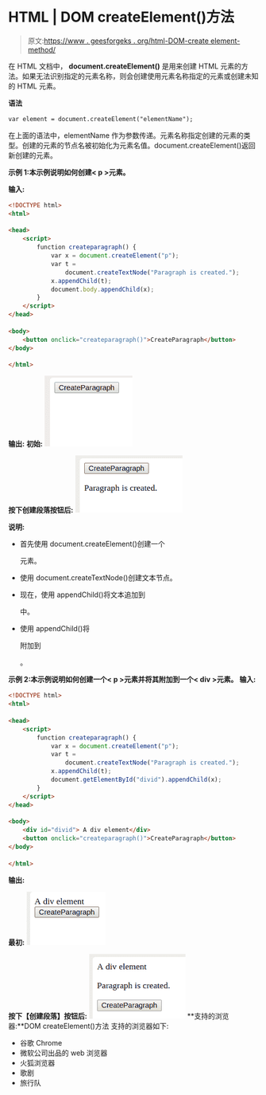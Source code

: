 # HTML | DOM createElement()方法

> 原文:[https://www . geesforgeks . org/html-DOM-create element-method/](https://www.geeksforgeeks.org/html-dom-createelement-method/)

在 HTML 文档中， **document.createElement()** 是用来创建 HTML 元素的方法。如果无法识别指定的元素名称，则会创建使用元素名称指定的元素或创建未知的 HTML 元素。

**语法**

```html
var element = document.createElement("elementName");

```

在上面的语法中，elementName 作为参数传递。元素名称指定创建的元素的类型。创建的元素的节点名被初始化为元素名值。document.createElement()返回新创建的元素。

**示例 1:本示例说明如何创建< p >元素。**

**输入:**

```html
<!DOCTYPE html>
<html>

<head>
    <script>
        function createparagraph() {
            var x = document.createElement("p");
            var t = 
                document.createTextNode("Paragraph is created.");
            x.appendChild(t);
            document.body.appendChild(x);
        }
    </script>
</head>

<body>
    <button onclick="createparagraph()">CreateParagraph</button>
</body>

</html>                    
```

**输出:**
**初始:**
![](img/a31e5a1e855ed497bbb9059ade9ef328.png)

**按下创建段落按钮后:**
![](img/93d51b093fe8a014244d3ced0606d7a7.png)

**说明:**

*   首先使用 document.createElement()创建一个

    元素。

*   使用 document.createTextNode()创建文本节点。
*   现在，使用 appendChild()将文本追加到

    中。

*   使用 appendChild()将

    附加到

    。

**示例 2:本示例说明如何创建一个< p >元素并将其附加到一个< div >元素。** 
**输入:**

```html
<!DOCTYPE html>
<html>

<head>
    <script>
        function createparagraph() {
            var x = document.createElement("p");
            var t = 
                document.createTextNode("Paragraph is created.");
            x.appendChild(t);
            document.getElementById("divid").appendChild(x);
        }
    </script>
</head>

<body>
    <div id="divid"> A div element</div>
    <button onclick="createparagraph()">CreateParagraph</button>
</body>

</html>
```

**输出:**

**最初:**
![](img/7d530133d62faa090781c0203add1c12.png)

**按下【创建段落】按钮后:**
![](img/c28e701ac1c7349aa5bff103820abcf5.png)
**支持的浏览器:**DOM createElement()方法
支持的浏览器如下:

*   谷歌 Chrome
*   微软公司出品的 web 浏览器
*   火狐浏览器
*   歌剧
*   旅行队
